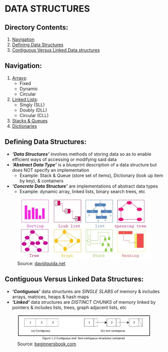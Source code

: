 # DATA STRUCTURES

## Directory Contents:
1) [Navigation](#navigation)
2) [Defining Data Structures](#defining-data-structures)
3) [Contiguous Versus Linked Data structures](#contiguous-versus-linked-data-structures)

## Navigation:
1. [Arrays](https://github.com/Zero-Luminance/ads-c/tree/main/data-structures/arrays):
    - Fixed
    - Dynamic
    - Circular
2. [Linked Lists](https://github.com/Zero-Luminance/ads-c/tree/main/data-structures/linked-lists):
    - Singly (SLL)
    - Doubly (DLL)
    - Circular (CLL)
3. [Stacks & Queues](https://github.com/Zero-Luminance/ads-c/tree/main/data-structures/stacks-and-queues)
4. [Dictionaries](https://github.com/Zero-Luminance/ads-c/tree/main/data-structures/dictionaries)

## Defining Data Structures:
- ***‘Data Structures’*** involves methods of storing data so as to enable efficient ways of accessing or modifying said data
- ***‘Abstract Data Type’*** is a blueprint description of a data structure but does NOT specify an implementation
    - Example: Stack & Queue (store set of items), Dictionary (look up item by key), & containers
- ***‘Concrete Data Structure’*** are implementations of abstract data types
    - Example: dynamic array, linked lists, binary search trees, etc
<figure>
    <img src="../assets/markdown-images/data-structure-images/data-structures-diagrams.jpeg" alt="Diagrams of different data structure diagrams">
    <figcaption text-align="center">Source: <a href="https://www.davidguida.net/know-your-data-structures-list-vs-dictionary-vs-hashset/">davidguida.net</a></figcaption>
</figure>

## Contiguous Versus Linked Data Structures:
- ***‘Contiguous’*** data structures are _SINGLE SLABS_ of memory & includes arrays, matrices, heaps & hash maps 
- ***‘Linked’*** data structures are _DISTINCT CHUNKS_ of memory linked by pointers & includes lists, trees, graph adjacent lists, etc

<figure>
    <img src="../assets/markdown-images/data-structure-images/contiguous-vs-linked-ds.png" alt="Array (contigious) Versus Linked List (Linked)">
    <figcaption text-align="center">Source: <a href="https://beginnersbook.com/2018/10/data-structure-array/">beginnersbook.com</a></figcaption>
</figure>